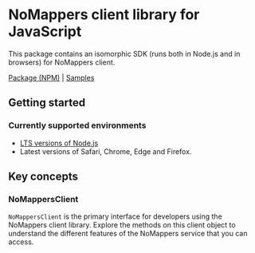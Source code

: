 # NoMappers client library for JavaScript

This package contains an isomorphic SDK (runs both in Node.js and in browsers) for NoMappers client.



[Package (NPM)](https://www.npmjs.com/package/@msinternal/no-mappers) |
[Samples](https://github.com/Azure-Samples/azure-samples-js-management)

## Getting started

### Currently supported environments

- [LTS versions of Node.js](https://nodejs.org/about/releases/)
- Latest versions of Safari, Chrome, Edge and Firefox.




## Key concepts

### NoMappersClient

`NoMappersClient` is the primary interface for developers using the NoMappers client library. Explore the methods on this client object to understand the different features of the NoMappers service that you can access.

